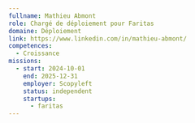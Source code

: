 ```yaml
---
fullname: Mathieu Abmont
role: Chargé de déploiement pour Faritas
domaine: Déploiement
link: https://www.linkedin.com/in/mathieu-abmont/
competences:
  - Croissance
missions:
  - start: 2024-10-01
    end: 2025-12-31
    employer: Scopyleft
    status: independent
    startups:
      - faritas
---
```

